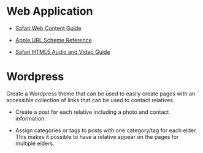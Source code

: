 # Web Application

* [Safari Web Content Guide](https://developer.apple.com/library/archive/documentation/AppleApplications/Reference/SafariWebContent/ConfiguringWebApplications/ConfiguringWebApplications.html)

* [Apple URL Scheme Reference](https://developer.apple.com/library/archive/featuredarticles/iPhoneURLScheme_Reference/Introduction/Introduction.html#//apple_ref/doc/uid/TP40007899)

* [Safari HTML5 Audio and Video Guide](https://developer.apple.com/library/archive/documentation/AudioVideo/Conceptual/Using_HTML5_Audio_Video/Introduction/Introduction.html)

# Wordpress

Create a Wordpress theme that can be used to easily create pages with an accessible collection of links that can be used to contact relatives.

* Create a post for each relative including a photo and contact information.

* Assign categories or tags to posts with one category/tag for each elder. This makes it possible to have a relative appear on the pages for multiple elders.
